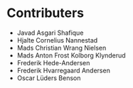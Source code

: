 # Contributers
* Javad Asgari Shafique
* Hjalte Cornelius Nannestad
* Mads Christian Wrang Nielsen
* Mads Anton Frost Kolborg Klynderud
* Frederik Hede-Andersen
* Frederik Hvarregaard Andersen
* Oscar Lüders Benson
